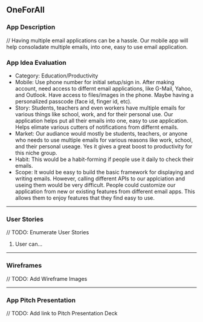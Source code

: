 ## OneForAll

### App Description
// Having multiple email applications can be a hassle. Our mobile app will help consoladate multiple emails, into one, easy to use email application. 

### App Idea Evaluation
- Category: Education/Productivity
- Mobile: Use phone number for initial setup/sign in. After making account, need access to differnt email applications, like G-Mail, Yahoo,   and Outlook. Have access to files/images in the phone. Maybe having a personalized passcode (face id, finger id, etc).  
- Story: Students, teachers and even workers have multiple emails for various things like school, work, and  for their personal use. Our application helps put all their emails into one, easy to use application. Helps elimate various cutters of notifications from differnt emails.   
- Market: Our audiance would mostly be students, teachers, or anyone who needs to use multiple emails for various reasons like work, school, and their personal useage. Yes it gives a great boost to productivity for this niche group.    
- Habit: This would be a habit-forming if people use it daily to check their emails. 
- Scope: It would be easy to build the basic framework for displaying and writing emails. However, calling different APIs to our applciation and useing them would be very difficult. People could customize our application from new or existing features from different email apps. This allows them to enjoy features that they find easy to use.   

---

### User Stories
// TODO: Enumerate User Stories
1. User can...

---

### Wireframes
// TODO: Add Wireframe Images

---

### App Pitch Presentation
// TODO: Add link to Pitch Presentation Deck

